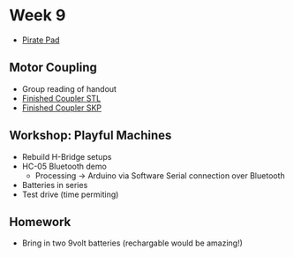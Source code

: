 # Week 9

+ [Pirate Pad](http://piratepad.net/ep/pad/view/ro.B8MdXW-fXTZ/latest)

## Motor Coupling

+ Group reading of handout
+ [Finished Coupler STL](coupler.stl)
+ [Finished Coupler SKP](coupler.skp)

## Workshop: Playful Machines

+ Rebuild H-Bridge setups
+ HC-05 Bluetooth demo
	+ Processing -> Arduino via Software Serial connection over Bluetooth
+ Batteries in series
+ Test drive (time permiting)

## Homework

+ Bring in two 9volt batteries (rechargable would be amazing!)